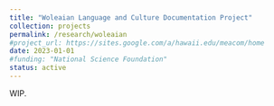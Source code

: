 ```yaml
---
title: "Woleaian Language and Culture Documentation Project"
collection: projects
permalink: /research/woleaian
#project_url: https://sites.google.com/a/hawaii.edu/meacom/home
date: 2023-01-01
#funding: "National Science Foundation"
status: active
---
```


WIP.
